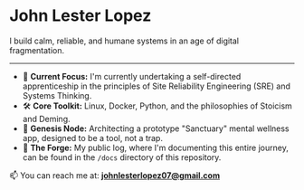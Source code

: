 # John Lester Lopez

I build calm, reliable, and humane systems in an age of digital fragmentation.

---

-   🌱 **Current Focus:** I'm currently undertaking a self-directed apprenticeship in the principles of Site Reliability Engineering (SRE) and Systems Thinking.
-   🛠️ **Core Toolkit:** Linux, Docker, Python, and the philosophies of Stoicism and Deming.
-   🔭 **Genesis Node:** Architecting a prototype "Sanctuary" mental wellness app, designed to be a tool, not a trap.
-   📜 **The Forge:** My public log, where I'm documenting this entire journey, can be found in the `/docs` directory of this repository.

📫 You can reach me at: **johnlesterlopez07@gmail.com**
